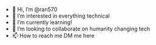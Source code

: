 - 👋 Hi, I’m @ran570
- 👀 I’m interested in everything technical
- 🌱 I’m currently learning! 
- 💞️ I’m looking to collaborate on humanity changing tech
- 📫 How to reach me DM me here

<!---
ran570/ran570 is a ✨ special ✨ repository because its `README.md` (this file) appears on your GitHub profile.
You can click the Preview link to take a look at your changes.
--->
